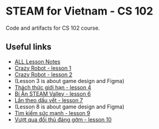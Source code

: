 # STEAM for Vietnam - CS 102 

Code and artifacts for CS 102 course.

## Useful links

* [ALL Lesson Notes](https://github.com/STEAMforVietnam/cs102/tree/lesson-notes/notes)
* [Crazy Robot - lesson 1](https://github.com/STEAMforVietnam/cs102/tree/ls1/)
* [Crazy Robot - lesson 2](https://github.com/STEAMforVietnam/cs102/tree/ls2-5)
* (Lesson 3 is about game design and Figma)
* [Thách thức giới hạn - lesson 4](https://github.com/STEAMforVietnam/cs102/tree/ls4-5)
* [Bí Ẩn STEAM Valley - lesson 6](https://github.com/STEAMforVietnam/cs102/tree/ls6-final)
* [Lần theo dấu vết - lesson 7](https://github.com/STEAMforVietnam/cs102/tree/ls7-final)
* (Lesson 8 is about game design and Figma)
* [Tìm kiếm sức mạnh - lesson 9](https://github.com/STEAMforVietnam/cs102/tree/ls9-five)
* [Vượt qua đối thủ đáng gờm - lesson 10](https://github.com/STEAMforVietnam/cs102/tree/ls10-four)
